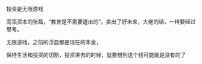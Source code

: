 投资是无限游戏

高瓴资本的张磊，“教育是不需要退出的”。卖出了好未来，大佬的话，一样要经过思考。

无限游戏，之前的浮盈都是现在的本金，

保持生活和投资的切割，投资进去的时候，就要想到这个钱可能就是没有的了